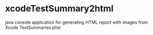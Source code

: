 # xcodeTestSummary2html
java console application for generating HTML report with images from Xcode TestSummaries.plist
